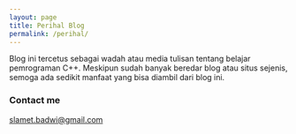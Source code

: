 ```yaml
---
layout: page
title: Perihal Blog
permalink: /perihal/
---
```


Blog ini tercetus sebagai wadah atau media tulisan tentang belajar pemrograman C++. Meskipun sudah banyak beredar blog atau situs sejenis, semoga ada sedikit manfaat yang bisa diambil dari blog ini.

### Contact me

[slamet.badwi@gmail.com](mailto:slamet.badwi@gmail.com)
